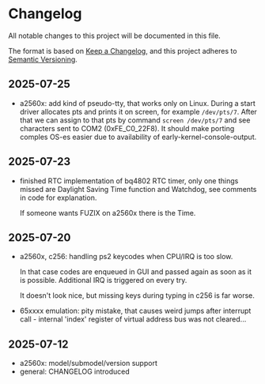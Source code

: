 # Changelog

All notable changes to this project will be documented in this file.

The format is based on [Keep a Changelog](https://keepachangelog.com/en/1.1.0/),
and this project adheres to [Semantic Versioning](https://semver.org/spec/v2.0.0.html).

## 2025-07-25
- a2560x: add kind of pseudo-tty, that works only on Linux.
  During a start driver allocates pts and prints it on screen,
  for example `/dev/pts/7`. After that we can assign to that
  pts by command `screen /dev/pts/7` and see characters sent
  to COM2 (0xFE_C0_22F8). It should make porting comples OS-es
  easier due to availability of early-kernel-console-output.

## 2025-07-23
- finished RTC implementation of bq4802 RTC timer, only one
  things missed are Daylight Saving Time function and Watchdog,
  see comments in code for explanation.

  If someone wants FUZIX on a2560x there is the Time.

## 2025-07-20
- a2560x, c256: handling ps2 keycodes when CPU/IRQ is too slow.

  In that case codes are enqueued in GUI and passed again as soon
  as it is possible. Additional IRQ is triggered on every try.

  It doesn't look nice, but missing keys during typing in c256
  is far worse.

- 65xxxx emulation: pity mistake, that causes weird jumps after
  interrupt call - internal 'index' register of virtual address
  bus was not cleared...

## 2025-07-12
- a2560x: model/submodel/version support 
- general: CHANGELOG introduced


